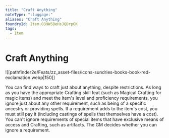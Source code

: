 ```yaml
---
title: "Craft Anything"
noteType: ":luggage:"
aliases: "Craft Anything"
foundryId: Item.O39W5BeHsJQDrpGK
tags:
  - Item
---
```


# Craft Anything
![[pathfinder2e/Feats/zz_asset-files/icons-sundries-books-book-red-exclamation.webp|150]]

You can find ways to craft just about anything, despite restrictions. As long as you have the appropriate Crafting skill feat (such as Magical Crafting for magic items) and meet the item's level and proficiency requirements, you ignore just about any other requirement, such as being of a specific ancestry or providing spells. If a requirement adds to the item's cost, you must still pay it (including castings of spells that themselves have a cost). You can't ignore requirements of special items that have exclusive means of access and Crafting, such as artifacts. The GM decides whether you can ignore a requirement.
